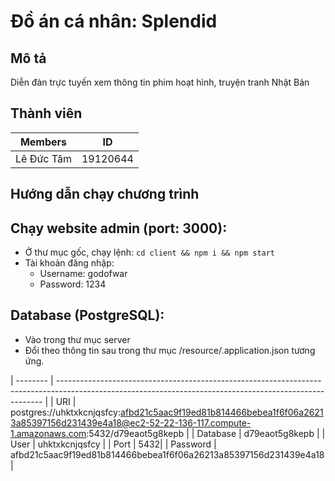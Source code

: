 # Đồ án cá nhân: Splendid

## Mô tả
Diễn đàn trực tuyến xem thông tin phim hoạt hình, truyện tranh Nhật Bản


## Thành viên

| Members          | ID       |
| ---------------- | -------- |
| Lê Đức Tâm       | 19120644 |


## Hướng dẫn chạy chương trình

## Chạy website admin (port: 3000):

-   Ở thư mục gốc, chạy lệnh:
    `cd client && npm i && npm start`
-   Tài khoản đăng nhập:
    -   Username: godofwar
    -   Password: 1234

## Database (PostgreSQL):
-   Vào trong thư mục server
-   Đổi theo thông tin sau trong thư mục /resource/.application.json tương ứng.


| -------- | -------------------------------------------------------------------------------------------------------------------------------------------------------- |
| URI      | postgres://uhktxkcnjqsfcy:afbd21c5aac9f19ed81b814466bebea1f6f06a26213a85397156d231439e4a18@ec2-52-22-136-117.compute-1.amazonaws.com:5432/d79eaot5g8kepb |
| Database | d79eaot5g8kepb |
| User     | uhktxkcnjqsfcy |
| Port     | 5432| 
| Password | afbd21c5aac9f19ed81b814466bebea1f6f06a26213a85397156d231439e4a18 |


